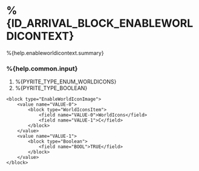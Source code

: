 # %{ID_ARRIVAL_BLOCK_ENABLEWORLDICONTEXT}

%{help.enableworldicontext.summary}

### %{help.common.input}

1. %{PYRITE_TYPE_ENUM_WORLDICONS}
2. %{PYRITE_TYPE_BOOLEAN}

```
<block type="EnableWorldIconImage">
    <value name="VALUE-0">
        <block type="WorldIconsItem">
            <field name="VALUE-0">WorldIcons</field>
            <field name="VALUE-1">C</field>
        </block>
    </value>
    <value name="VALUE-1">
        <block type="Boolean">
            <field name="BOOL">TRUE</field>
        </block>
    </value>
</block>
```
